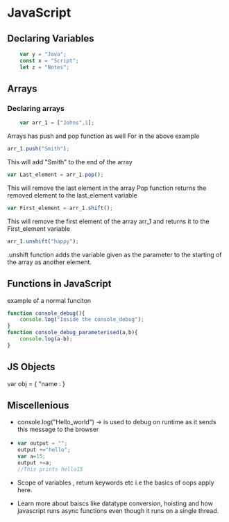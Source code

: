 # JavaScript

## Declaring Variables

```JavaScript
    var y = "Java";
    const x = "Script";
    let z = "Notes";
```

## Arrays

### Declaring arrays

```JavaScript
    var arr_1 = ["Johns",1];
```

Arrays has push and pop function as well
For in the above example

```JavaScript
arr_1.push("Smith");
```

This will add "Smith" to the end of the array

```JavaScript
var Last_element = arr_1.pop();
```

This will remove the last element in the array
Pop function returns the removed element to the last_element variable

```JavaScript
var First_element = arr_1.shift();
```

This will remove the first element of the array arr_1 and returns it to the First_element variable

```JavaScript
arr_1.unshift("happy");
```

.unshift function adds the variable given as the parameter to the starting of the array as another element.

## Functions in JavaScript

example of a normal funciton

```JavaScript
function console_debug(){
    console.log("Inside the console_debug");
}
function console_debug_parameterised(a,b){
    console.log(a-b);
}
```

## JS Objects

var obj = {
"name :
}

## Miscellenious

- console.log("Hello_world") -> is used to debug on runtime as it sends this message to the browser

- ```JavaScript
  var output = "";
  output +="hello";
  var a=15;
  output +=a;
  //This prints hello15
  ```

- Scope of variables , return keywords etc i.e the basics of oops apply here.
- Learn more about baiscs like datatype conversion, hoisting and how javascript runs async functions even though it runs on a single thread.
